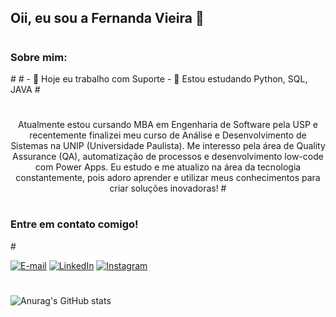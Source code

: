 

## Oii, eu sou a Fernanda Vieira 👋
#
<h3 align="left">Sobre mim:</h3>
#
#
- 🔭 Hoje eu trabalho com Suporte
- 🌱 Estou estudando Python, SQL, JAVA
#

#
<p align="center">Atualmente estou cursando MBA em Engenharia de Software pela USP e recentemente finalizei meu curso de Análise e Desenvolvimento de Sistemas na UNIP (Universidade Paulista).
Me interesso pela área de Quality Assurance (QA), automatização de processos e desenvolvimento low-code com Power Apps.
Eu estudo e me atualizo na área da tecnologia constantemente, pois adoro aprender e utilizar meus conhecimentos para criar soluções inovadoras!
#

#
<h3 align="left">Entre em contato comigo!</h3>
#

[![E-mail](https://img.shields.io/badge/-Email-000?style=for-the-badge&logo=microsoft-outlook&logoColor=FF00F6&color:FFF)](mailto:fernanda.offinexp@gmail.com)
[![LinkedIn](https://img.shields.io/badge/-LinkedIn-000?style=for-the-badge&logo=linkedin&logoColor=FF00F6&color:FFF)]([https://www.linkedin.com/in/fernandavcruz/])
[![Instagram](https://img.shields.io/badge/-Instagram-000?style=for-the-badge&logo=instagram&logoColor=FF00F6&color:FFF)]([https://www.instagram.com/offinexp/])

#
![Anurag's GitHub stats](https://github-readme-stats.vercel.app/api?username=offinexp&show_icons=true&theme=neon)
#

